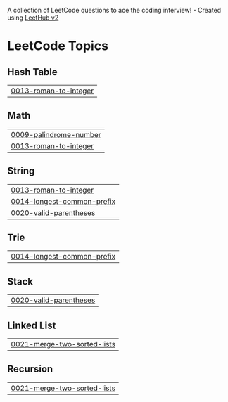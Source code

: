 A collection of LeetCode questions to ace the coding interview! - Created using [LeetHub v2](https://github.com/arunbhardwaj/LeetHub-2.0)
<!---LeetCode Topics Start-->
# LeetCode Topics
## Hash Table
|  |
| ------- |
| [0013-roman-to-integer](https://github.com/Shashank164/DSA/tree/master/0013-roman-to-integer) |
## Math
|  |
| ------- |
| [0009-palindrome-number](https://github.com/Shashank164/DSA/tree/master/0009-palindrome-number) |
| [0013-roman-to-integer](https://github.com/Shashank164/DSA/tree/master/0013-roman-to-integer) |
## String
|  |
| ------- |
| [0013-roman-to-integer](https://github.com/Shashank164/DSA/tree/master/0013-roman-to-integer) |
| [0014-longest-common-prefix](https://github.com/Shashank164/DSA/tree/master/0014-longest-common-prefix) |
| [0020-valid-parentheses](https://github.com/Shashank164/DSA/tree/master/0020-valid-parentheses) |
## Trie
|  |
| ------- |
| [0014-longest-common-prefix](https://github.com/Shashank164/DSA/tree/master/0014-longest-common-prefix) |
## Stack
|  |
| ------- |
| [0020-valid-parentheses](https://github.com/Shashank164/DSA/tree/master/0020-valid-parentheses) |
## Linked List
|  |
| ------- |
| [0021-merge-two-sorted-lists](https://github.com/Shashank164/DSA/tree/master/0021-merge-two-sorted-lists) |
## Recursion
|  |
| ------- |
| [0021-merge-two-sorted-lists](https://github.com/Shashank164/DSA/tree/master/0021-merge-two-sorted-lists) |
<!---LeetCode Topics End-->